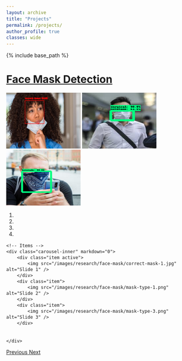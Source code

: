 ```yaml
---
layout: archive
title: "Projects"
permalink: /projects/
author_profile: true
classes: wide
---
```

{% include base_path %}

# [Face Mask Detection](projects/face-mask.md)

<p float="left">
  <img src="/images/research/face-mask/correct-mask-1.jpg" height="150" width="200" />
  <img src="/images/research/face-mask/mask-type-1.png" height="150" width="200" /> 
  <img src="/images/research/face-mask/mask-type-3.png" height="150" width="200" />
</p>


<div markdown="0" id="carousel" class="carousel slide" data-ride="carousel" data-interval="4000" data-pause="hover" >
    <!-- Menu -->
    <ol class="carousel-indicators">
        <li data-target="#carousel" data-slide-to="0" class="active"></li>
        <li data-target="#carousel" data-slide-to="1"></li>
        <li data-target="#carousel" data-slide-to="2"></li>
        <li data-target="#carousel" data-slide-to="3"></li>
    </ol>

    <!-- Items -->
    <div class="carousel-inner" markdown="0">
        <div class="item active">
            <img src="/images/research/face-mask/correct-mask-1.jpg" alt="Slide 1" />
        </div>
        <div class="item">
            <img src="/images/research/face-mask/mask-type-1.png" alt="Slide 2" />
        </div>
        <div class="item">
            <img src="/images/research/face-mask/mask-type-3.png" alt="Slide 3" />
        </div>
        
   
    </div>
  <a class="left carousel-control" href="#carousel" role="button" data-slide="prev">
    <span class="glyphicon glyphicon-chevron-left" aria-hidden="true"></span>
    <span class="sr-only">Previous</span>
  </a>
  <a class="right carousel-control" href="#carousel" role="button" data-slide="next">
    <span class="glyphicon glyphicon-chevron-right" aria-hidden="true"></span>
    <span class="sr-only">Next</span>
  </a>
</div>


